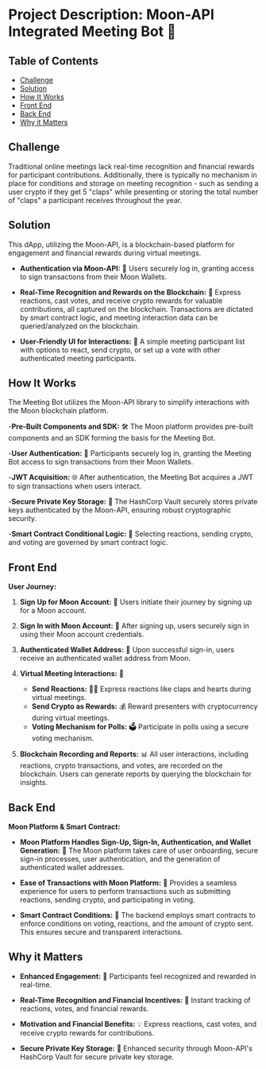 # Project Description: Moon-API Integrated Meeting Bot 🌙

## Table of Contents
- [Challenge](#challenge)
- [Solution](#solution)
- [How It Works](#how-it-works)
- [Front End](#front-end)
- [Back End](#back-end)
- [Why it Matters](#why-it-matters)

## Challenge 
Traditional online meetings lack real-time recognition and financial rewards for participant contributions. Additionally, there is typically no mechanism in place for conditions and storage on meeting recognition - such as sending a user crypto if they get 5 "claps" while presenting or storing the total number of "claps" a participant receives throughout the year.

## Solution 
This dApp, utilizing the Moon-API, is a blockchain-based platform for engagement and financial rewards during virtual meetings.

- **Authentication via Moon-API:** 🌌
  Users securely log in, granting access to sign transactions from their Moon Wallets.

- **Real-Time Recognition and Rewards on the Blockchain:** 🚀
  Express reactions, cast votes, and receive crypto rewards for valuable contributions, all captured on the blockchain. Transactions are dictated by smart contract logic, and meeting interaction data can be queried/analyzed on the blockchain.

- **User-Friendly UI for Interactions:** 🎨
  A simple meeting participant list with options to react, send crypto, or set up a vote with other authenticated meeting participants.

## How It Works
The Meeting Bot utilizes the Moon-API library to simplify interactions with the Moon blockchain platform.

-**Pre-Built Components and SDK:** 🛠️
   The Moon platform provides pre-built components and an SDK forming the basis for the Meeting Bot.

-**User Authentication:** 🔐
   Participants securely log in, granting the Meeting Bot access to sign transactions from their Moon Wallets.

-**JWT Acquisition:** 🌐
   After authentication, the Meeting Bot acquires a JWT to sign transactions when users interact.

-**Secure Private Key Storage:** 🔐
   The HashCorp Vault securely stores private keys authenticated by the Moon-API, ensuring robust cryptographic security.

-**Smart Contract Conditional Logic:** 🧠
   Selecting reactions, sending crypto, and voting are governed by smart contract logic.

## Front End 
**User Journey:**

1. **Sign Up for Moon Account:** 🚀
   Users initiate their journey by signing up for a Moon account.

2. **Sign In with Moon Account:** 🔐
   After signing up, users securely sign in using their Moon account credentials.

3. **Authenticated Wallet Address:** 💼
   Upon successful sign-in, users receive an authenticated wallet address from Moon.

4. **Virtual Meeting Interactions:** 🚀
   - **Send Reactions:** 👏💖
     Express reactions like claps and hearts during virtual meetings.
   - **Send Crypto as Rewards:** 💰
     Reward presenters with cryptocurrency during virtual meetings.
   - **Voting Mechanism for Polls:** 🗳️
     Participate in polls using a secure voting mechanism.

5. **Blockchain Recording and Reports:** 📊
   All user interactions, including reactions, crypto transactions, and votes, are recorded on the blockchain. Users can generate reports by querying the blockchain for insights.

## Back End 
**Moon Platform & Smart Contract:**

- **Moon Platform Handles Sign-Up, Sign-In, Authentication, and Wallet Generation:** 🌙
  The Moon platform takes care of user onboarding, secure sign-in processes, user authentication, and the generation of authenticated wallet addresses.

- **Ease of Transactions with Moon Platform:** 💸
  Provides a seamless experience for users to perform transactions such as submitting reactions, sending crypto, and participating in voting.

- **Smart Contract Conditions:** 🧠
  The backend employs smart contracts to enforce conditions on voting, reactions, and the amount of crypto sent. This ensures secure and transparent interactions.

## Why it Matters

- **Enhanced Engagement:** 🌟
  Participants feel recognized and rewarded in real-time.

- **Real-Time Recognition and Financial Incentives:** 💸
  Instant tracking of reactions, votes, and financial rewards.

- **Motivation and Financial Benefits:** 💡
  Express reactions, cast votes, and receive crypto rewards for contributions.

- **Secure Private Key Storage:** 🔐
  Enhanced security through Moon-API's HashCorp Vault for secure private key storage.
